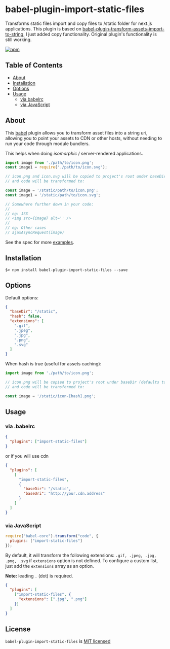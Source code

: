 # babel-plugin-import-static-files
Transforms static files import and copy files to /static folder for next.js applications. 
This plugin is based on [babel-plugin-transform-assets-import-to-string](https://github.com/yeojz/babel-plugin-transform-assets-import-to-string), I just added copy functionality. 
Original plugin's functionality is still working.

[![npm][npm-badge]][npm-link]

## Table of Contents

-   [About](#about)
-   [Installation](#installation)
-   [Options](#options)
-   [Usage](#usage)
    -   [via babelrc](#via-babelrc)
    -   [via JavaScript](#via-javascript)

## About

This [babel](https://babeljs.io/) plugin allows you to transform asset files into a string uri, allowing you to point your assets to CDN or other hosts, without needing to run your code through module bundlers.

This helps when doing _isomorphic_ / server-rendered applications.

```js
import image from './path/to/icon.png';
const image1 = require('./path/to/icon.svg');

// icon.png and icon.svg will be copied to project's root under baseDir (defaults to "/static") folder
// and code will be transformed to:

const image = '/static/path/to/icon.png';
const image1 = '/static/path/to/icon.svg';

// Somewhere further down in your code:
//
// eg: JSX
// <img src={image} alt='' />
//
// eg: Other cases
// ajaxAsyncRequest(image)
```

See the spec for more [examples](https://github.com/ahalimkara/babel-plugin-import-static-files/blob/master/test/index.spec.js).

## Installation

```
$> npm install babel-plugin-import-static-files --save
```

## Options

Default options:
```json
{
  "baseDir": "/static",
  "hash": false,
  "extensions": [
    ".gif",
    ".jpeg",
    ".jpg",
    ".png",
    ".svg"
  ]
}
```

When hash is true (useful for assets caching):
```js
import image from './path/to/icon.png';

// icon.png will be copied to project's root under baseDir (defaults to "/static") folder
// and code will be transformed to:

const image = '/static/icon-[hash].png';
```

## Usage

### via .babelrc
```json
{
  "plugins": ["import-static-files"]
}
```
or if you will use cdn
```json
{
  "plugins": [
    [
      "import-static-files", 
      {
        "baseDir": "/static",
        "baseUri": "http://your.cdn.address"
      }
    ]
  ]
}
```

### via JavaScript

```js
require("babel-core").transform("code", {
  plugins: ["import-static-files"]
});
```

By default, it will transform the following extensions: `.gif, .jpeg, .jpg, .png, .svg` if `extensions` option is not defined. To configure a custom list, just add the `extensions` array as an option.

__Note:__ leading `.` (dot) is required.

```json
{
  "plugins": [
    ["import-static-files", {
      "extensions": [".jpg", ".png"]
    }]
  ]
}
```

## License

`babel-plugin-import-static-files` is [MIT licensed](./LICENSE)

[npm-badge]: https://img.shields.io/npm/v/babel-plugin-import-static-files.svg?style=flat-square
[npm-link]: https://www.npmjs.com/package/babel-plugin-import-static-files
